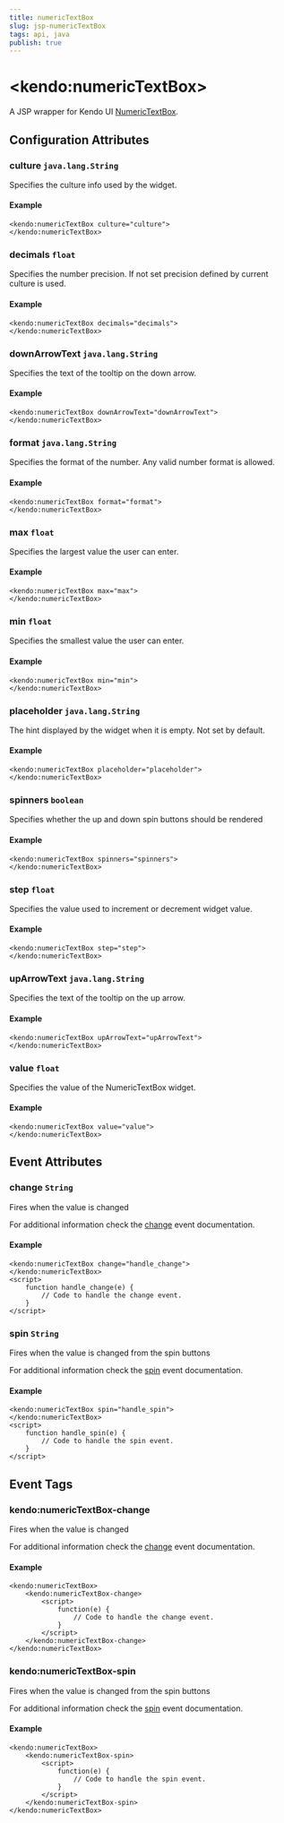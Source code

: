 ```yaml
---
title: numericTextBox
slug: jsp-numericTextBox
tags: api, java
publish: true
---
```


# \<kendo:numericTextBox\>
A JSP wrapper for Kendo UI [NumericTextBox](/api/web/numerictextbox).

## Configuration Attributes

### culture `java.lang.String`

Specifies the culture info used by the widget.

#### Example
    <kendo:numericTextBox culture="culture">
    </kendo:numericTextBox>

### decimals `float`

Specifies the number precision. If not set precision defined by current culture is used.

#### Example
    <kendo:numericTextBox decimals="decimals">
    </kendo:numericTextBox>

### downArrowText `java.lang.String`

Specifies the text of the tooltip on the down arrow.

#### Example
    <kendo:numericTextBox downArrowText="downArrowText">
    </kendo:numericTextBox>

### format `java.lang.String`

Specifies the format of the number. Any valid number format is allowed.

#### Example
    <kendo:numericTextBox format="format">
    </kendo:numericTextBox>

### max `float`

Specifies the largest value the user can enter.

#### Example
    <kendo:numericTextBox max="max">
    </kendo:numericTextBox>

### min `float`

Specifies the smallest value the user can enter.

#### Example
    <kendo:numericTextBox min="min">
    </kendo:numericTextBox>

### placeholder `java.lang.String`

The hint displayed by the widget when it is empty. Not set by default.

#### Example
    <kendo:numericTextBox placeholder="placeholder">
    </kendo:numericTextBox>

### spinners `boolean`

Specifies whether the up and down spin buttons should be rendered

#### Example
    <kendo:numericTextBox spinners="spinners">
    </kendo:numericTextBox>

### step `float`

Specifies the value used to increment or decrement widget value.

#### Example
    <kendo:numericTextBox step="step">
    </kendo:numericTextBox>

### upArrowText `java.lang.String`

Specifies the text of the tooltip on the up arrow.

#### Example
    <kendo:numericTextBox upArrowText="upArrowText">
    </kendo:numericTextBox>

### value `float`

Specifies the value of the NumericTextBox widget.

#### Example
    <kendo:numericTextBox value="value">
    </kendo:numericTextBox>


## Event Attributes

### change `String`

Fires when the value is changed


For additional information check the [change](/api/web/numerictextbox#events-change) event documentation.

#### Example
    <kendo:numericTextBox change="handle_change">
    </kendo:numericTextBox>
    <script>
        function handle_change(e) {
            // Code to handle the change event.
        }
    </script>

### spin `String`

Fires when the value is changed from the spin buttons


For additional information check the [spin](/api/web/numerictextbox#events-spin) event documentation.

#### Example
    <kendo:numericTextBox spin="handle_spin">
    </kendo:numericTextBox>
    <script>
        function handle_spin(e) {
            // Code to handle the spin event.
        }
    </script>

## Event Tags

### kendo:numericTextBox-change

Fires when the value is changed


For additional information check the [change](/api/web/numerictextbox#events-change) event documentation.

#### Example
    <kendo:numericTextBox>
        <kendo:numericTextBox-change>
            <script>
                function(e) {
                    // Code to handle the change event.
                }
            </script>
        </kendo:numericTextBox-change>
    </kendo:numericTextBox>

### kendo:numericTextBox-spin

Fires when the value is changed from the spin buttons


For additional information check the [spin](/api/web/numerictextbox#events-spin) event documentation.

#### Example
    <kendo:numericTextBox>
        <kendo:numericTextBox-spin>
            <script>
                function(e) {
                    // Code to handle the spin event.
                }
            </script>
        </kendo:numericTextBox-spin>
    </kendo:numericTextBox>

